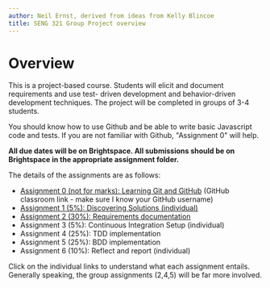```yaml
---
author: Neil Ernst, derived from ideas from Kelly Blincoe
title: SENG 321 Group Project overview
---
```


# Overview
This is a project-based course. Students will elicit and document requirements and use test- driven development and behavior-driven development techniques. The project will be completed in groups of 3-4 students.

You should know how to use Github and be able to write basic Javascript code and tests. If you are not familiar with Github, "Assignment 0" will help. 

**All due dates will be on Brightspace. All submissions should be on Brightspace in the appropriate assignment folder.**

The details of the assignments are as follows:
- [Assignment 0 (not for marks): Learning Git and GitHub](https://classroom.github.com/a/2LyUppR2) (GitHub classroom link - make sure I know your GitHub username)
- [Assignment 1 (5%): Discovering Solutions (individual)](assignment1.md)
- [Assignment 2 (30%): Requirements documentation](assignment2.md)
- Assignment 3 (5%): Continuous Integration Setup (individual) 
- Assignment 4 (25%): TDD implementation
- Assignment 5 (25%): BDD implementation
- Assignment 6 (10%): Reflect and report (individual)

Click on the individual links to understand what each assignment entails. Generally speaking, the group assignments (2,4,5) will be far more involved.
